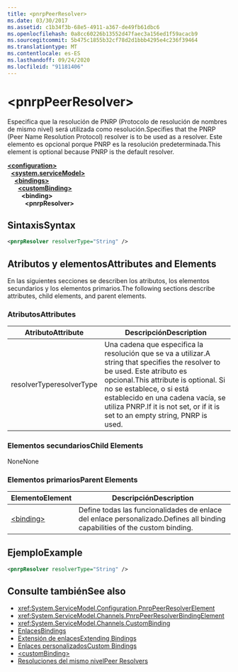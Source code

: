 ```yaml
---
title: <pnrpPeerResolver>
ms.date: 03/30/2017
ms.assetid: c1b34f3b-68e5-4911-a367-de49fb61dbc6
ms.openlocfilehash: 0a8cc60226b13552d47faec3a156ed1f59acacb9
ms.sourcegitcommit: 5b475c1855b32cf78d2d1bbb4295e4c236f39464
ms.translationtype: MT
ms.contentlocale: es-ES
ms.lasthandoff: 09/24/2020
ms.locfileid: "91181406"
---
```

# \<pnrpPeerResolver>

<span data-ttu-id="93a92-101">Especifica que la resolución de PNRP (Protocolo de resolución de nombres de mismo nivel) será utilizada como resolución.</span><span class="sxs-lookup"><span data-stu-id="93a92-101">Specifies that the PNRP (Peer Name Resolution Protocol) resolver is to be used as a resolver.</span></span> <span data-ttu-id="93a92-102">Este elemento es opcional porque PNRP es la resolución predeterminada.</span><span class="sxs-lookup"><span data-stu-id="93a92-102">This element is optional because PNRP is the default resolver.</span></span>  
  
[**\<configuration>**](../configuration-element.md)\
&nbsp;&nbsp;[**\<system.serviceModel>**](system-servicemodel.md)\
&nbsp;&nbsp;&nbsp;&nbsp;[**\<bindings>**](bindings.md)\
&nbsp;&nbsp;&nbsp;&nbsp;&nbsp;&nbsp;[**\<customBinding>**](custombinding.md)\
&nbsp;&nbsp;&nbsp;&nbsp;&nbsp;&nbsp;&nbsp;&nbsp;**\<binding>**\
&nbsp;&nbsp;&nbsp;&nbsp;&nbsp;&nbsp;&nbsp;&nbsp;&nbsp;&nbsp;**\<pnrpResolver>**  
  
## <a name="syntax"></a><span data-ttu-id="93a92-103">Sintaxis</span><span class="sxs-lookup"><span data-stu-id="93a92-103">Syntax</span></span>  
  
```xml  
<pnrpResolver resolverType="String" />
```  
  
## <a name="attributes-and-elements"></a><span data-ttu-id="93a92-104">Atributos y elementos</span><span class="sxs-lookup"><span data-stu-id="93a92-104">Attributes and Elements</span></span>  

 <span data-ttu-id="93a92-105">En las siguientes secciones se describen los atributos, los elementos secundarios y los elementos primarios.</span><span class="sxs-lookup"><span data-stu-id="93a92-105">The following sections describe attributes, child elements, and parent elements.</span></span>  
  
### <a name="attributes"></a><span data-ttu-id="93a92-106">Atributos</span><span class="sxs-lookup"><span data-stu-id="93a92-106">Attributes</span></span>  
  
|<span data-ttu-id="93a92-107">Atributo</span><span class="sxs-lookup"><span data-stu-id="93a92-107">Attribute</span></span>|<span data-ttu-id="93a92-108">Descripción</span><span class="sxs-lookup"><span data-stu-id="93a92-108">Description</span></span>|  
|---------------|-----------------|  
|<span data-ttu-id="93a92-109">resolverType</span><span class="sxs-lookup"><span data-stu-id="93a92-109">resolverType</span></span>|<span data-ttu-id="93a92-110">Una cadena que especifica la resolución que se va a utilizar.</span><span class="sxs-lookup"><span data-stu-id="93a92-110">A string that specifies the resolver to be used.</span></span> <span data-ttu-id="93a92-111">Este atributo es opcional.</span><span class="sxs-lookup"><span data-stu-id="93a92-111">This attribute is optional.</span></span> <span data-ttu-id="93a92-112">Si no se establece, o si está establecido en una cadena vacía, se utiliza PNRP.</span><span class="sxs-lookup"><span data-stu-id="93a92-112">If it is not set, or if it is set to an empty string, PNRP is used.</span></span>|  
  
### <a name="child-elements"></a><span data-ttu-id="93a92-113">Elementos secundarios</span><span class="sxs-lookup"><span data-stu-id="93a92-113">Child Elements</span></span>  

 <span data-ttu-id="93a92-114">None</span><span class="sxs-lookup"><span data-stu-id="93a92-114">None</span></span>  
  
### <a name="parent-elements"></a><span data-ttu-id="93a92-115">Elementos primarios</span><span class="sxs-lookup"><span data-stu-id="93a92-115">Parent Elements</span></span>  
  
|<span data-ttu-id="93a92-116">Elemento</span><span class="sxs-lookup"><span data-stu-id="93a92-116">Element</span></span>|<span data-ttu-id="93a92-117">Descripción</span><span class="sxs-lookup"><span data-stu-id="93a92-117">Description</span></span>|  
|-------------|-----------------|  
|[\<binding>](bindings.md)|<span data-ttu-id="93a92-118">Define todas las funcionalidades de enlace del enlace personalizado.</span><span class="sxs-lookup"><span data-stu-id="93a92-118">Defines all binding capabilities of the custom binding.</span></span>|  
  
## <a name="example"></a><span data-ttu-id="93a92-119">Ejemplo</span><span class="sxs-lookup"><span data-stu-id="93a92-119">Example</span></span>  
  
```xml  
<pnrpResolver resolverType="String" />
```  
  
## <a name="see-also"></a><span data-ttu-id="93a92-120">Consulte también</span><span class="sxs-lookup"><span data-stu-id="93a92-120">See also</span></span>

- <xref:System.ServiceModel.Configuration.PnrpPeerResolverElement>
- <xref:System.ServiceModel.Channels.PnrpPeerResolverBindingElement>
- <xref:System.ServiceModel.Channels.CustomBinding>
- [<span data-ttu-id="93a92-121">Enlaces</span><span class="sxs-lookup"><span data-stu-id="93a92-121">Bindings</span></span>](../../../wcf/bindings.md)
- [<span data-ttu-id="93a92-122">Extensión de enlaces</span><span class="sxs-lookup"><span data-stu-id="93a92-122">Extending Bindings</span></span>](../../../wcf/extending/extending-bindings.md)
- [<span data-ttu-id="93a92-123">Enlaces personalizados</span><span class="sxs-lookup"><span data-stu-id="93a92-123">Custom Bindings</span></span>](../../../wcf/extending/custom-bindings.md)
- [\<customBinding>](custombinding.md)
- [<span data-ttu-id="93a92-124">Resoluciones del mismo nivel</span><span class="sxs-lookup"><span data-stu-id="93a92-124">Peer Resolvers</span></span>](../../../wcf/feature-details/peer-resolvers.md)
